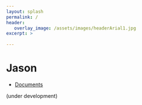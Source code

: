 ```yaml
---
layout: splash
permalink: /
header:
   overlay_image: /assets/images/headerArial1.jpg
excerpt: >
    
---
```

# Jason

- [Documents](http://jason-lang.github.io/jason/doc/)

(under development)
